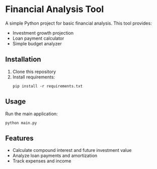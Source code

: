 # Financial Analysis Tool

A simple Python project for basic financial analysis. This tool provides:

- Investment growth projection
- Loan payment calculator
- Simple budget analyzer

## Installation

1. Clone this repository
2. Install requirements:
   ```
   pip install -r requirements.txt
   ```

## Usage

Run the main application:
```
python main.py
```

## Features

- Calculate compound interest and future investment value
- Analyze loan payments and amortization 
- Track expenses and income